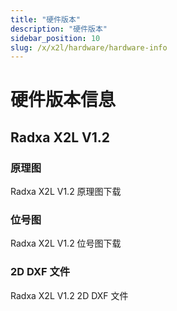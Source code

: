 ```yaml
---
title: "硬件版本"
description: "硬件版本"
sidebar_position: 10
slug: /x/x2l/hardware/hardware-info
---
```


# 硬件版本信息

## Radxa X2L V1.2

### 原理图

Radxa X2L V1.2 原理图下载

### 位号图

Radxa X2L V1.2 位号图下载

### 2D DXF 文件

Radxa X2L V1.2 2D DXF 文件
